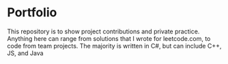 # Portfolio
This repository is to show project contributions and private practice.
Anything here can range from solutions that I wrote for leetcode.com, to code from team projects.
The majority is written in C#, but can include C++, JS, and Java
